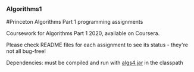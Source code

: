 ### Algorithms1

#Princeton Algorithms Part 1 programming assignments

Coursework for Algorithms Part 1 2020, available on Coursera.

Please check README files for each assignment to see its status - they're not all bug-free!

Dependencies: must be compiled and run with <a href="https://github.com/kevin-wayne/algs4">algs4.jar</a> in the classpath
